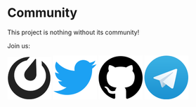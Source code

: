 # Community

This project is nothing without its community!

Join us:

[![Mattermost](/img/mattermost.png)](https://chat.btcpayserver.org/)
[![Twitter](/img/twitter.png)](https://twitter.com/BtcpayServer)
[![Github](/img/github.png)](https://github.com/btcpayserver/btcpayserver)
[![Telegram](/img/telegram.png)](https://t.me/btcpayserver)
